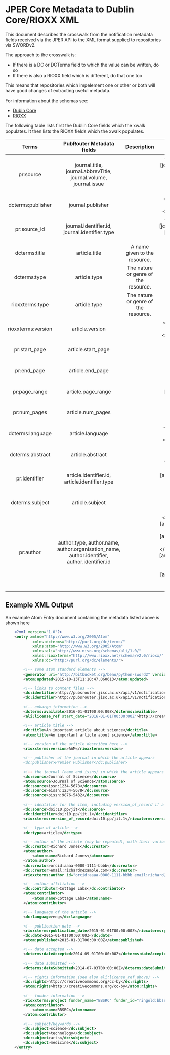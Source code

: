 # JPER Core Metadata to Dublin Core/RIOXX XML

This document describes the crosswalk from the notification metadata fields received via the JPER API to the
 XML format supplied to repositories via SWORDv2.
 
The approach to the crosswalk is:

* If there is a DC or DCTerms field to which the value can be written, do so
* If there is also a RIOXX field which is different, do that one too

This means that repositories which impelement one or other or both will have good changes of extracting useful metadata.

For information about the schemas see:

* [Dubin Core](http://dublincore.org/documents/dcmi-terms/)
* [RIOXX](http://rioxx.net/v2-0-final/)

The following table lists first the Dublin Core fields which the xwalk populates. It then lists the RIOXX fields which the xwalk populates. 

| Terms | PubRouter Metadata fields | Description | Example |
|:-----------------------------:|:---------------------------------------------:|:-------------------------:|:------------------------------------------------------------------------------------------------------------------------:|
| pr:source | journal.title, journal.abbrevTitle,  journal.volume,  journal.issue| | <pr:source volume=[journal.volume] issue=[journal.issue]> [journal.title] + [journal.abbrevTitle] </pr:source> |
| dcterms:publisher  | journal.publisher | | \<dcterms:publisher\> [journal.publisher] \</dcterms:publisher\> |
| pr:source_id | journal.identifier.id, journal.identifier.type | | <pr:source_id type=[journal.identifier.type]> [journal.identifier.id] \</pr:source_id> |
| dcterms:title | article.title | A name given to the resource. | \<dcterms:title> [article.title] </dcterms:title> |
| dcterms:type | article.type | The nature or genre of the resource. | \<dcterms:type> [article.type] </dcterms:type> |
| rioxxterms:type | article.type | The nature or genre of the resource. | \<rioxxterms:type> [article.type] </rioxxterms:type> |
| rioxxterms:version | article.version | | \<rioxxterms:version> [article.version] \</rioxxterms:version>
| pr:start_page | article.start_page |  | \<pr:start_page> [article.start_page] \</pr:start_page> |
| pr:end_page | article.end_page |  | \<pr:end_page> [article.end_page] \</pr:end_page> |
| pr:page_range | article.page_range |  | \<pr:page_range> [article.page_range] \</pr:page_range> |
| pr:num_pages | article.num_pages |  | \<pr:num_pages> [article.num_pages] \</pr:num_pages> |
| dcterms:language | article.language | | \<dcterms:language> [article.language] \</dcterms:language> |
| dcterms:abstract | article.abstract | | \<dcterms:abstract> [article.abstract] \</dcterms:abstract> |
| pr:identifier | article.identifier.id, article.identifier.type | | \<pr:identifier type=[article.identifier.type]> [article.identifier.id] \</pr:identifier> |
| dcterms:subject | article.subject | | \<dcterms:subject> [article.subject] \</dcterms:subject> |
| pr:author | author.type, author.name, author.organisation_name, author.identifier, author.identifier.id | | \<pr:author>\<pr:type>[author.type]\</pr:type>\<pr:id type=[author.identifier.type]>[author.identifier.id]\</pr:id>\<pr:firstnames>[author.name.firstname]\</pr:firstnames>\<pr:surname>[author.name.surname]\</pr:surname>\</pr:author>


## Example XML Output

An example Atom Entry document containing the metadata listed above is shown here

```xml
    <?xml version="1.0"?>
    <entry xmlns="http://www.w3.org/2005/Atom"
            xmlns:dcterms="http://purl.org/dc/terms/"
            xmlns:atom="http://www.w3.org/2005/Atom"
            xmlns:ali="http://www.niso.org/schemas/ali/1.0/"
            xmlns:rioxxterms="http://www.rioxx.net/schema/v2.0/rioxx/"
            xmlns:dc="http://purl.org/dc/elements/">

        <!-- some atom standard elements -->
        <generator uri="http://bitbucket.org/beno/python-sword2" version="0.1"/>
        <atom:updated>2015-10-13T11:10:47.060613</atom:updated>

        <!-- links to content files -->
        <dc:identifier>http://pubsrouter.jisc.ac.uk/api/v1/notification/1234567890/content</dc:identifier>
        <dc:identifier>http://pubsrouter.jisc.ac.uk/api/v1/notification/1234567890/content/SimpleZip</dc:identifier>

        <!-- embargo information -->
        <dcterms:available>2016-01-01T00:00:00Z</dcterms:available>
        <ali:license_ref start_date="2016-01-01T00:00:00Z">http://creativecommons.org/cc-by</ali:license_ref>

        <!-- article title -->
        <dc:title>An important article about science</dc:title>
        <atom:title>An important article about science</atom:title>

        <!-- version of the article described here -->
        <rioxxterms:version>AAM</rioxxterms:version>

        <!-- publisher of the journal in which the article appears
        <dc:publisher>Premier Publisher</dc:publisher>

        <!-- the journal (name and issns) in which the article appears -->
        <dc:source>Journal of Science</dc:source>
        <atom:source>Journal of Science</atom:source>
        <dc:source>issn:1234-5678</dc:source>
        <dc:source>eissn:1234-5678</dc:source>
        <dc:source>pissn:9876-5432</dc:source>

        <!-- identifier for the item, including version_of_record if a DOI -->
        <dc:source>doi:10.pp/jit</dc:source>
        <dc:identifier>doi:10.pp/jit.1</dc:identifier>
        <rioxxterms:version_of_record>doi:10.pp/jit.1</rioxxterms:version_of_record>

        <!-- type of article -->
        <dc:type>article</dc:type>

        <!-- author of the article (may be repeated), with their various properties -->
        <dc:creator>Richard Jones</dc:creator>
        <atom:author>
            <atom:name>Richard Jones</atom:name>
        </atom:author>
        <dc:creator>orcid:aaaa-0000-1111-bbbb</dc:creator>
        <dc:creator>email:richard@example.com</dc:creator>
        <rioxxterms:author id="orcid:aaaa-0000-1111-bbbb email:richard@example.com">Richard Jones</rioxxterms:author>

        <!-- author affiliation -->
        <dc:contributor>Cottage Labs</dc:contributor>
        <atom:contributor>
            <atom:name>Cottage Labs</atom:name>
        </atom:contributor>

        <!-- language of the article -->
        <dc:language>eng</dc:language>

        <!-- publication date -->
        <rioxxterms:publication_date>2015-01-01T00:00:00Z</rioxxterms:publication_date>
        <dc:date>2015-01-01T00:00:00Z</dc:date>
        <atom:published>2015-01-01T00:00:00Z</atom:published>

        <!-- date accepted -->
        <dcterms:dateAccepted>2014-09-01T00:00:00Z</dcterms:dateAccepted>

        <!-- date submitted -->
        <dcterms:dateSubmitted>2014-07-03T00:00:00Z</dcterms:dateSubmitted>

        <!-- rights information (see also ali:license_ref above) -->
        <dc:rights>http://creativecommons.org/cc-by</dc:rights>
        <atom:rights>http://creativecommons.org/cc-by</atom:rights>

        <!-- funder information -->
        <rioxxterms:project funder_name="BBSRC" funder_id="ringold:bbsrcid">BB/34/juwef</rioxxterms:project>
        <atom:contributor>
            <atom:name>BBSRC</atom:name>
        </atom:contributor>

        <!-- subject/keywords -->
        <dc:subject>science</dc:subject>
        <dc:subject>technology</dc:subject>
        <dc:subject>arts</dc:subject>
        <dc:subject>medicine</dc:subject>
    </entry>
```
